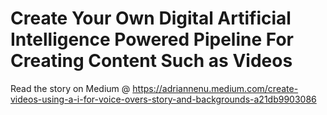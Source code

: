 # Create Your Own Digital Artificial Intelligence Powered Pipeline For Creating Content Such as Videos

Read the story on Medium @ https://adriannenu.medium.com/create-videos-using-a-i-for-voice-overs-story-and-backgrounds-a21db9903086
